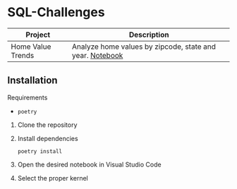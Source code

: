 # SQL-Challenges

| Project | Description |
| ------- | ----------- |
| Home Value Trends | Analyze home values by zipcode, state and year. [Notebook](Home-Value-Trends/home_value.ipynb) |

## Installation

Requirements

  * `poetry`


1. Clone the repository

2. Install dependencies

    ```shell
    poetry install
    ```

3. Open the desired notebook in Visual Studio Code

4. Select the proper kernel

